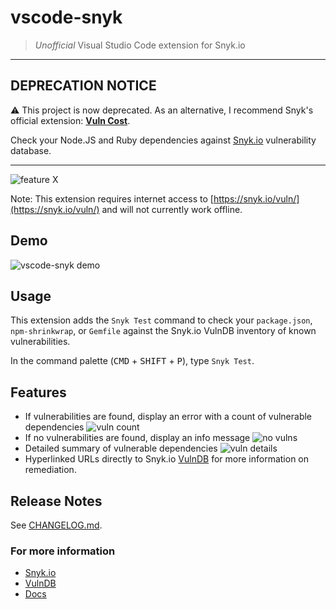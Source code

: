 # vscode-snyk

> _Unofficial_ Visual Studio Code extension for Snyk.io

---

## DEPRECATION NOTICE

:warning: This project is now deprecated. As an alternative, I recommend Snyk's official extension: [**Vuln Cost**](https://snyk.io/security-scanner-vuln-cost/).

Check your Node.JS and Ruby dependencies against [Snyk.io](https://snyk.io/) vulnerability database.

---

![feature X](images/vscode-snyk-screenshot.png)

Note: This extension requires internet access to [https://snyk.io/vuln/](https://snyk.io/vuln/) and will not currently work offline.

## Demo

![vscode-snyk demo](images/vscode-snyk-demo.gif)

## Usage

This extension adds the `Snyk Test` command to check your `package.json`, `npm-shrinkwrap`, or `Gemfile` against the Snyk.io VulnDB inventory of known vulnerabilities.

In the command palette (<kbd>CMD</kbd> + <kbd>SHIFT</kbd> + <kbd>P</kbd>), type `Snyk Test`.

## Features
- If vulnerabilities are found, display an error with a count of vulnerable dependencies
  ![vuln count](images/vuln-count.png)
- If no vulnerabilities are found, display an info message
  ![no vulns](images/no-vuln.png)
- Detailed summary of vulnerable dependencies
  ![vuln details](images/vuln-details.png)
- Hyperlinked URLs directly to Snyk.io [VulnDB](https://snyk.io/vuln/) for more information on remediation.

## Release Notes

See [CHANGELOG.md](CHANGELOG.md).

### For more information

- [Snyk.io](https://snyk.io)
- [VulnDB](https://snyk.io/vuln/)
- [Docs](https://snyk.io/docs/)
